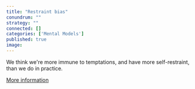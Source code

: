 ```yaml
---
title: "Restraint bias"
conundrum: ""
strategy: ""
connected: []
categories: ['Mental Models']
published: true
image: 
---
```


We think we're more immune to temptations, and have more self-restraint, than we do in practice.

[More information](https://en.wikipedia.org/wiki/Restraint_bias)


